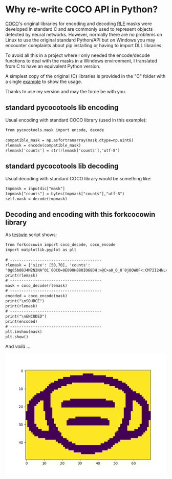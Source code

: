 # Why re-write COCO API in Python?

[COCO](https://github.com/cocodataset/cocoapi)'s original libraries for encoding and decoding [RLE](https://en.wikipedia.org/wiki/Run-length_encoding) masks were developed in standard C and are commonly used to represent objects detected by neural networks. However, normally there are no problems on Linux to use the original standard Python/API but on Windows you may encounter complaints about pip installing or having to import DLL libraries.

To avoid all this in a project where I only needed the encode/decode functions to deal with the masks in a Windows environment, I translated from C to have an equivalent Python version.

A simplest copy of the original (C) libraries is provided in the "C" folder with a single [example](https://github.com/armengot/COCOtoolsFORK/blob/main/C/testcocotools.c) to show the usage.

Thanks to use my version and may the force be with you.

## standard pycocotools lib encoding
Usual encoding with standard COCO library (used in this example):
```
from pycocotools.mask import encode, decode

compatible_mask = np.asfortranarray(mask,dtype=np.uint8)
rlemask = encode(compatible_mask)
rlemask['counts'] = str(rlemask['counts'],'utf-8')
```

## standard pycocotools lib decoding
Usual decoding with standard COCO library would be something like:
```
tmpmask = inputdic["mask"]
tmpmask["counts"] = bytes(tmpmask["counts"],"utf-8")
self.mask = decode(tmpmask)
```

## Decoding and encoding with this forkcocowin library
As [testwin](testwin.py) script shows:
```
from forkcocowin import coco_decode, coco_encode
import matplotlib.pyplot as plt

# ----------------------------------------
rlemask = {'size': [50,70], 'counts': '0g05b08J4M2N2NA^O1`0OCO=0E090H080IO68DH;>@C>a0_O_O`0j0OWOF<:CM72I24NL43JM92FN;1ENKO72L0LO91J0MO92INO0NO122OO0M031O000NO31OO11MO40N011MO41MO21L06OL021L06OL021L06OL021L060J040L060J040L060J040L060J040L060J040L060J040L060KO31L060KO31L06OL021L06OL021L06OL021MO41MO21MO40N100NO310O00M0310O00NO1220NO92IONO91KOMO72M0<1EO:2GN63KM34OLM73JF<;=1G_O_Ob0=AC`07EH=1IO71H090F0:1DO>1_O1b0>2N2N3L6H]O'}
print(rlemask)
# ----------------------------------------
mask = coco_decode(rlemask)
# ----------------------------------------
encoded = coco_encode(mask)
print("\nSOURCE")
print(rlemask)
# ----------------------------------------
print("\nENCODED")
print(encoded)
# ----------------------------------------
plt.imshow(mask)
plt.show()
```
And _voilà_ ...

![mask example](mask.png)
